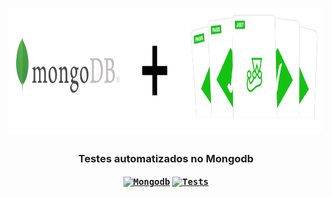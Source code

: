 <h1 align="center">
    <img src="./.github/assets/header.png" alt="MongoDB" height="200"/>
</h1>
<h3 align="center">
   Testes automatizados no Mongodb 
  
  [<code><img alt="Mongodb" width="26px" src="https://img.icons8.com/color/48/000000/mongodb.png" /></code>](https://www.mongodb.com/)
  [<code><img alt="Tests" width="26px" src="https://img.icons8.com/pastel-glyph/64/000000/test-tube--v2.png" /></code>](https://jestjs.io/)
  
</h4>

